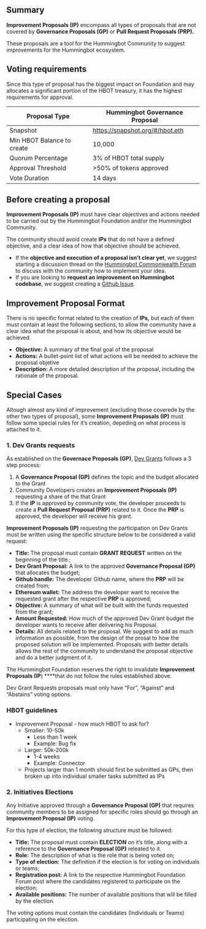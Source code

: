 ## Summary

**Improvement Proposals (IP)** encompass all types of proposals that are not covered by **Governance Proposals (GP)** or **Pull Request Proposals (PRP).**

These proposals are a tool for the Hummingbot Community to suggest improvements for the Hummingbot ecosystem.

## Voting requirements

Since this type of proposal has the biggest impact on Foundation and may allocates a significant portion of the HBOT treasury,  it has the highest requirements for approval.

| Proposal Type                | Hummingbot Governance Proposal |
| ---------------------------- | ------------------------- |
| Snapshot                     | https://snapshot.org/#/hbot.eth |
| Min HBOT Balance to create   | 10,000                    |
| Quorum Percentage            | 3% of HBOT total supply   |
| Approval Threshold           | >50% of tokens approved   |
| Vote Duration                | 14 days                   |

## Before creating a proposal

**Improvement Proposals (IP)** must have clear objectives and actions needed to be carried out by the Hummingbot Foundation and/or the Hummingbot Community.

The community should avoid create **IPs** that do not have a defined objective, and a clear idea of how that objective should be achieved.

- If the **objective and execution of a proposal isn’t clear yet**, we suggest starting a discussion thread on the [Hummingbot Commonwealth Forum]([https://commonwealth.im/hummingbot-foundation/](https://commonwealth.im/hummingbot-foundation/)) to discuss with the community how to implement your idea.
- If you are looking to **request an improvement on Hummingbot codebase**, we suggest creating a [Github Issue]([https://github.com/hummingbot/hummingbot/issues](https://github.com/hummingbot/hummingbot/issues)).

## Improvement Proposal Format

There is no specific format related to the creation of **IPs,** but each of them must contain at least the following sections, to allow the community have a clear idea what the proposal is about, and how its objective would be achieved.

- **Objective:** A summary of the final goal of the proposal
- **Actions:** A bullet-point list of what actions will be needed to achieve the proposal objetive
- **Description:** A more detailed description of the proposal, including the rationale of the proposal.

## Special Cases

Altough almost any kind of improvement (excluding those coverede by the other two types of proposal), some **Improvement Proposals (IP)** must follow some special rules for it’s creation, depeding on what process is attached to it.

### 1. Dev Grants requests

As established on the **Governace Proposals (GP)**, [Dev Grants](link) follows a 3 step process:

1. A **Governance Proposal (GP)** defines the topic and the budget allocated to the Grant
2. Community Developers creates an **Improvement Proposals (IP)** requesting a share of the that Grant
3. If the **IP** is approved by community vote, the developer proceeds to create a **Pull Request Proposal (PRP)** related to it. Once the **PRP** is approved, the developer will receive his grant.

**Improvement Proposals (IP)** requesting the participation on Dev Grants must be written using the specific structure below to be considered a valid request:

- **Title:** The proposal must contain **GRANT REQUEST** written on the beginning of the title.;
- **Dev Grant Proposal:**  A link to the approved **Governance Proposal (GP)** that allocates the budget;
- **Github handle:** The developer Github name, where the **PRP** will be created from;
- **Ethereum wallet:** The address the developer want to receive the requested grant after the respective **PRP** is approved;
- **Objective:** A summary of what will be built with the funds requested from the grant;
- **Amount Requested:** How much of the approved Dev Grant budget the developer wants to receive after delivering his Proposal.
- **Details:** All details related to the proposal. We suggest to add as much information as possible, from the design of the prosal to how the proposed solution will be implemented. Proposals with better details allows the rest of the community to understand the proposal objective and do a better judgment of it.

The Hummingbot Foundation reserves the right to invalidate **Improvement Proposals (IP**) ****that do not follow the rules established above.

Dev Grant Requests proposals must only have “For”, “Against” and “Abstains” voting options.

### HBOT guidelines

- Improvement Proposal - how much HBOT to ask for?
    - Smaller: 10-50k
        - Less than 1 week
        - Example: Bug fix
    - Larger: 50k-200k
        - 1-4 weeks
        - Example: Connector
    - Projects larger than 1 month should first be submitted as GPs, then broken up into individual smaller tasks submitted as IPs

### 2. Initiatives Elections

Any Initiative approved through a **Governance Proposal (GP)** that requires community members to be assigned for specific roles should go through an **Improvement Proposal (IP)** voting.

For this type of election, the following structure must be followed:

- **Title:** The proposal must contain **ELECTION** on it’s title, along with a reference to the **Governance Proposal (GP)** releated to it.
- **Role:** The description of what is the role that is being voted on;
- **Type of election:** The definition if the election is for voting on individuals or teams;
- **Registration post:** A link to the respective Hummingbot Foundation Forum post where the candidates registered to participate on the election;
- **Available positions:** The number of available positions that will be filled by the election.

The voting options must contain the candidates (Individuals or Teams) participating on the election.